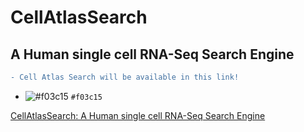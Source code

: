 # CellAtlasSearch
## A Human single cell RNA-Seq Search Engine

```diff
- Cell Atlas Search will be available in this link!
```
- ![#f03c15](https://via.placeholder.com/15/f03c15/000000?text=+) `#f03c15`

[CellAtlasSearch: A Human single cell RNA-Seq Search Engine](http://cellatlassearch.iiitd.edu.in/cellatlassearch/index.php)
